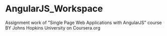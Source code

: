 # AngularJS_Workspace
Assignment work of "Single Page Web Applications with AngularJS" course BY Johns Hopkins University on Coursera.org
